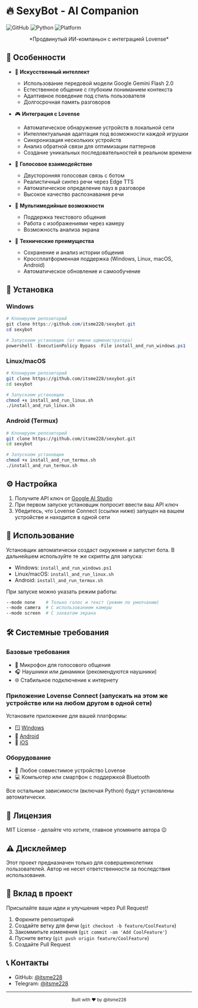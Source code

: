 # 🔥 SexyBot - AI Companion

![GitHub](https://img.shields.io/github/license/itsme228/sexybot)
![Python](https://img.shields.io/badge/python-3.10-blue)
![Platform](https://img.shields.io/badge/platform-Windows%20%7C%20Linux%20%7C%20macOS-lightgrey)

<div align="center">
  *Продвинутый ИИ-компаньон с интеграцией Lovense*
</div>

## 🌟 Особенности

- 🤖 **Искусственный интеллект**
  - Использование передовой модели Google Gemini Flash 2.0
  - Естественное общение с глубоким пониманием контекста
  - Адаптивное поведение под стиль пользователя
  - Долгосрочная память разговоров

- 🎮 **Интеграция с Lovense**
  - Автоматическое обнаружение устройств в локальной сети
  - Интеллектуальная адаптация под возможности каждой игрушки
  - Синхронизация нескольких устройств
  - Анализ обратной связи для оптимизации паттернов
  - Создание уникальных последовательностей в реальном времени

- 🎤 **Голосовое взаимодействие**
  - Двусторонняя голосовая связь с ботом
  - Реалистичный синтез речи через Edge TTS
  - Автоматическое определение пауз в разговоре
  - Высокое качество распознавания речи

- 📸 **Мультимедийные возможности**
  - Поддержка текстового общения
  - Работа с изображениями через камеру
  - Возможность анализа экрана

- 💾 **Технические преимущества**
  - Сохранение и анализ истории общения
  - Кроссплатформенная поддержка (Windows, Linux, macOS, Android)
  - Автоматическое обновление и самообучение

## 🚀 Установка

### Windows
```powershell
# Клонируем репозиторий
git clone https://github.com/itsme228/sexybot.git
cd sexybot

# Запускаем установщик (от имени администратора)
powershell -ExecutionPolicy Bypass -File install_and_run_windows.ps1
```

### Linux/macOS
```bash
# Клонируем репозиторий
git clone https://github.com/itsme228/sexybot.git
cd sexybot

# Запускаем установщик
chmod +x install_and_run_linux.sh
./install_and_run_linux.sh
```

### Android (Termux)
```bash
# Клонируем репозиторий
git clone https://github.com/itsme228/sexybot.git
cd sexybot

# Запускаем установщик
chmod +x install_and_run_termux.sh
./install_and_run_termux.sh
```

## ⚙️ Настройка

1. Получите API ключ от [Google AI Studio](https://makersuite.google.com/app/apikey)
2. При первом запуске установщик попросит ввести ваш API ключ
3. Убедитесь, что Lovense Connect (ссылки ниже) запущен на вашем устройстве и находится в одной сети

## 🎯 Использование

Установщик автоматически создаст окружение и запустит бота. В дальнейшем используйте те же скрипты для запуска:

- Windows: `install_and_run_windows.ps1`
- Linux/macOS: `install_and_run_linux.sh`
- Android: `install_and_run_termux.sh`

При запуске можно указать режим работы:
```bash
--mode none    # Только голос и текст (режим по умолчанию)
--mode camera  # С использованием камеры
--mode screen  # С захватом экрана
```
## 🛠️ Системные требования

### Базовые требования
- 🎤 Микрофон для голосового общения
- 🎧 Наушники или динамики (рекомендуются наушники)
- 🌐 Стабильное подключение к интернету

### Приложение Lovense Connect (запускать на этом же устройстве или на любом другом в одной сети)
Установите приложение для вашей платформы:
- 🪟 [Windows](https://cdn.lovense.com/files/apps/connect/Lovense_Connect.exe)
- 📱 [Android](https://play.google.com/store/apps/details?id=com.lovense.connect)
- 🍎 [iOS](https://apps.apple.com/us/app/lovense-connect/id1273067916)

### Оборудование
- 🔌 Любое совместимое устройство Lovense
- 💻 Компьютер или смартфон с поддержкой Bluetooth

Все остальные зависимости (включая Python) будут установлены автоматически.

## 📝 Лицензия

MIT License - делайте что хотите, главное упомяните автора 😉

## ⚠️ Дисклеймер

Этот проект предназначен только для совершеннолетних пользователей.
Автор не несет ответственности за последствия использования.

## 🤝 Вклад в проект

Присылайте ваши идеи и улучшения через Pull Request!

1. Форкните репозиторий
2. Создайте ветку для фичи (`git checkout -b feature/CoolFeature`)
3. Закоммитьте изменения (`git commit -am 'Add CoolFeature'`)
4. Пусните ветку (`git push origin feature/CoolFeature`)
5. Создайте Pull Request

## 📞 Контакты

- GitHub: [@itsme228](https://github.com/itsme228)
- Telegram: [@itsme228](https://t.me/itsme228)

---
<div align="center">
  <sub>Built with ❤️ by @itsme228</sub>
</div> 
